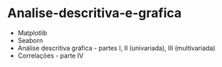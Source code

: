 # Analise-descritiva-e-grafica

- Matplotlib
- Seaborn
- Análise descritiva gráfica - partes I, II (univariada), III (multivariada)
- Correlações - parte IV
